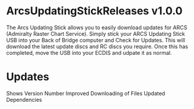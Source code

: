# ArcsUpdatingStickReleases v1.0.0

The Arcs Updating Stick allows you to easily download updates for ARCS (Admiralty Raster Chart Service). 
Simply stick your ARCS Updating Stick USB into your Back of Bridge computer and Check for Updates. 
This will download the latest update discs and RC discs you require.
Once this has completed, move the USB into your ECDIS and udpate it as normal.

# Updates
Shows Version Number
Improved Downloading of Files
Updated Dependencies
